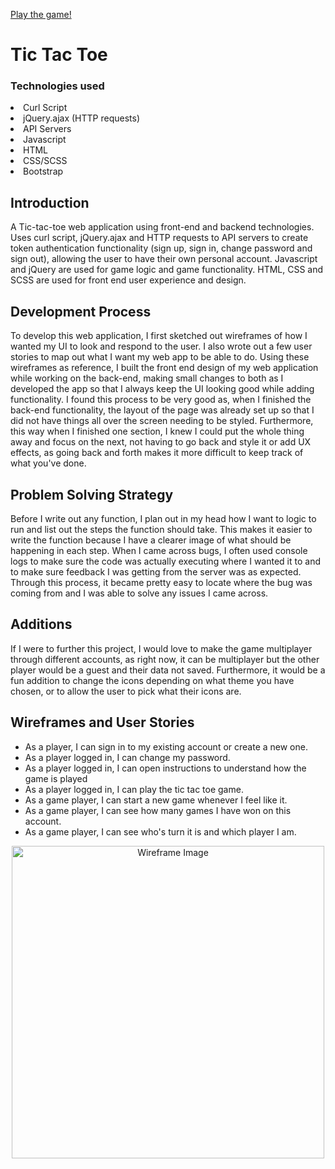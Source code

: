 <a href='https://britneyart80.github.io/Tic-tac-toe-client/'>Play the game!</a>

# Tic Tac Toe

### Technologies used
<li>Curl Script</li>
<li>jQuery.ajax (HTTP requests)</li>
<li>API Servers</li>
<li>Javascript</li>
<li>HTML</li>
<li>CSS/SCSS</li>
<li>Bootstrap</li>


## Introduction

A Tic-tac-toe web application using front-end and backend technologies. Uses curl script, jQuery.ajax and HTTP requests to API servers to create token authentication functionality (sign up, sign in, change password and sign out), allowing the user to have their own personal account. Javascript and jQuery are used for game logic and game functionality. HTML, CSS and SCSS are used for front end user experience and design.


## Development Process

To develop this web application, I first sketched out wireframes of how I wanted my UI to look and respond to the user. I also wrote out a few user stories to map out what I want my web app to be able to do. Using these wireframes as reference, I built the front end design of my web application while working on the back-end, making small changes to both as I developed the app so that I always keep the UI looking good while adding functionality. I found this process to be very good as, when I finished the back-end functionality, the layout of the page was already set up so that I did not have things all over the screen needing to be styled. Furthermore, this way when I finished one section, I knew I could put the whole thing away and focus on the next, not having to go back and style it or add UX effects, as going back and forth makes it more difficult to keep track of what you've done.

## Problem Solving Strategy

Before I write out any function, I plan out in my head how I want to logic to run and list out the steps the function should take. This makes it easier to write the function because I have a clearer image of what should be happening in each step. When I came across bugs, I often used console logs to make sure the code was actually executing where I wanted it to and to make sure feedback I was getting from the server was as expected. Through this process, it became pretty easy to locate where the bug was coming from and I was able to solve any issues I came across.

## Additions

If I were to further this project, I would love to make the game multiplayer through different accounts, as right now, it can be multiplayer but the other player would be a guest and their data not saved. Furthermore, it would be a fun addition to change the icons depending on what theme you have chosen, or to allow the user to pick what their icons are.

## Wireframes and User Stories

- As a player, I can sign in to my existing account or create a new one.
- As a player logged in, I can change my password.
- As a player logged in, I can open instructions to understand how the game is played
- As a player logged in, I can play the tic tac toe game.
- As a game player, I can start a new game whenever I feel like it.
- As a game player, I can see how many games I have won on this account.
- As a game player, I can see who's turn it is and which player I am.

<p align="center">
<img src="https://i.imgur.com/nOrNUgn.jpg" alt="Wireframe Image" height="500">
</p>
